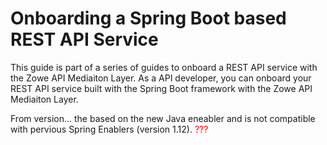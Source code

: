 # Onboarding a Spring Boot based REST API Service

This guide is part of a series of guides to onboard a REST API service with the Zowe API Mediaiton Layer. As a API developer, you can onboard your REST API service built with the Spring Boot framework with the Zowe API Mediaiton Layer. 

From version... the based on the new Java eneabler and is not compatible with pervious Spring Enablers (version 1.12).<font color = "red"> ??? </font>

